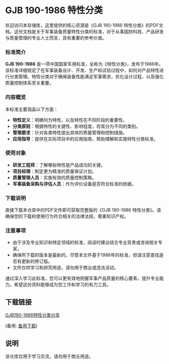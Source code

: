 # GJB 190-1986 特性分类

欢迎访问本存储库，这里提供的核心资源是《GJB 190-1986 特性分类》的PDF文档。这份文档是关于军事装备质量特性分类的标准，对于从事国防科技、产品研发与质量管理的专业人士而言，具有重要的参考价值。

### 标准简介

**GJB 190-1986** 是一项中国国家军用标准，全称为《特性分类》，发布于1986年。该标准详细规定了在军事装备设计、开发、生产和试验过程中，如何对产品特性进行分类管理。特性分类对于确保装备性能满足军事需求，优化设计过程，以及强化质量控制体系至关重要。

### 内容概览

本标准主要涵盖以下方面：
- **特性定义**：明确何为特性，以及特性在不同阶段的重要性。
- **分类原则**：根据特性的关键性、影响程度，将其分为不同的类别。
- **管理要求**：针对各类特性提出具体的质量管理和控制措施。
- **应用指导**：提供在实际项目中的应用指南，帮助理解和实施特性分类标准。

### 使用对象

- **研发工程师**：了解哪些特性是产品成功的关键。
- **项目经理**：制定更为精准的质量保证计划。
- **质量管理人员**：实施有效的质量控制策略。
- **军事装备采购与评估人员**：作为评价设备是否符合标准的依据。

### 下载说明

直接下载本仓库中的PDF文件即可获取完整版的《GJB 190-1986 特性分类》。请确保您的下载和使用行为符合相关的法律法规，尊重知识产权。

### 注意事项

- 由于涉及专业知识和特定领域的标准，阅读时建议结合专业背景或咨询相关专家。
- 确保所下载的版本是最新的，尽管本文件基于1986年的标准，但请注意查找是否有更新的修订版。
- 文件仅供学习和研究用途，请勿用于商业或违法活动。

通过深入学习此标准，您可以更有效地把握军事产品质量的核心要素，提升专业能力。希望这份资料能够成为您工作和学习的有力工具。

## 下载链接
[GJB190-1986特性分类分享](https://pan.quark.cn/s/cb721adf03c3) 

(备用: [备用下载](https://pan.baidu.com/s/19pKV1mJoku3OrxWnWDhAtA?pwd=1234))

## 说明

该仓库仅用于学习交流，请勿用于商业用途。
